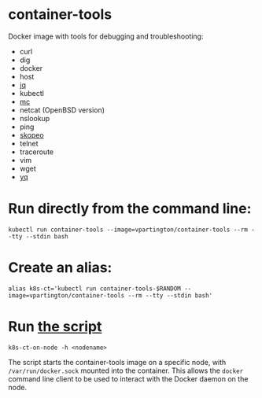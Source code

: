 # container-tools
Docker image with tools for debugging and troubleshooting:
* curl
* dig
* docker
* host
* [jq](https://stedolan.github.io/jq/)
* kubectl
* [mc](https://docs.min.io/docs/minio-client-complete-guide.html)
* netcat (OpenBSD version)
* nslookup
* ping
* [skopeo](https://github.com/containers/skopeo) 
* telnet
* traceroute
* vim
* wget
* [yq](https://github.com/mikefarah/yq)

# Run directly from the command line:

```
kubectl run container-tools --image=vpartington/container-tools --rm --tty --stdin bash
```

# Create an alias:

```
alias k8s-ct='kubectl run container-tools-$RANDOM --image=vpartington/container-tools --rm --tty --stdin bash'
```

# Run [the script](k8s-ct-on-node)

```
k8s-ct-on-node -h <nodename>
```

The script starts the container-tools image on a specific node, with `/var/run/docker.sock` mounted into the container. This allows the `docker` command line client to be used to interact with the Docker daemon on the node.

